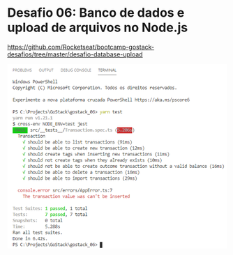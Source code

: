 # Desafio 06: Banco de dados e upload de arquivos no Node.js

https://github.com/Rocketseat/bootcamp-gostack-desafios/tree/master/desafio-database-upload

<img src='./git_assets/passed-tests.png' />